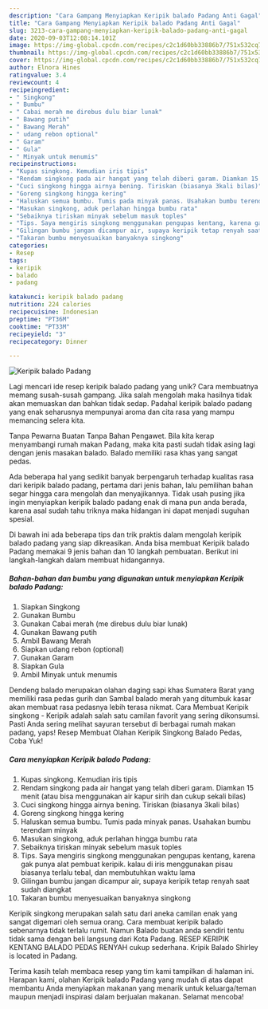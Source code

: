 ```yaml
---
description: "Cara Gampang Menyiapkan Keripik balado Padang Anti Gagal"
title: "Cara Gampang Menyiapkan Keripik balado Padang Anti Gagal"
slug: 3213-cara-gampang-menyiapkan-keripik-balado-padang-anti-gagal
date: 2020-09-03T12:08:14.101Z
image: https://img-global.cpcdn.com/recipes/c2c1d60bb33886b7/751x532cq70/keripik-balado-padang-foto-resep-utama.jpg
thumbnail: https://img-global.cpcdn.com/recipes/c2c1d60bb33886b7/751x532cq70/keripik-balado-padang-foto-resep-utama.jpg
cover: https://img-global.cpcdn.com/recipes/c2c1d60bb33886b7/751x532cq70/keripik-balado-padang-foto-resep-utama.jpg
author: Elnora Hines
ratingvalue: 3.4
reviewcount: 4
recipeingredient:
- " Singkong"
- " Bumbu"
- " Cabai merah me direbus dulu biar lunak"
- " Bawang putih"
- " Bawang Merah"
- " udang rebon optional"
- " Garam"
- " Gula"
- " Minyak untuk menumis"
recipeinstructions:
- "Kupas singkong. Kemudian iris tipis"
- "Rendam singkong pada air hangat yang telah diberi garam. Diamkan 15 menit (atau bisa menggunakan air kapur sirih dan cukup sekali bilas)"
- "Cuci singkong hingga airnya bening. Tiriskan (biasanya 3kali bilas)"
- "Goreng singkong hingga kering"
- "Haluskan semua bumbu. Tumis pada minyak panas. Usahakan bumbu terendam minyak"
- "Masukan singkong, aduk perlahan hingga bumbu rata"
- "Sebaiknya tiriskan minyak sebelum masuk toples"
- "Tips. Saya mengiris singkong menggunakan pengupas kentang, karena gak punya alat pembuat keripik. kalau di iris menggunakan pisau biasanya terlalu tebal, dan membutuhkan waktu lama"
- "Gilingan bumbu jangan dicampur air, supaya keripik tetap renyah saat sudah diangkat"
- "Takaran bumbu menyesuaikan banyaknya singkong"
categories:
- Resep
tags:
- keripik
- balado
- padang

katakunci: keripik balado padang 
nutrition: 224 calories
recipecuisine: Indonesian
preptime: "PT36M"
cooktime: "PT33M"
recipeyield: "3"
recipecategory: Dinner

---
```



![Keripik balado Padang](https://img-global.cpcdn.com/recipes/c2c1d60bb33886b7/751x532cq70/keripik-balado-padang-foto-resep-utama.jpg)

Lagi mencari ide resep keripik balado padang yang unik? Cara membuatnya memang susah-susah gampang. Jika salah mengolah maka hasilnya tidak akan memuaskan dan bahkan tidak sedap. Padahal keripik balado padang yang enak seharusnya mempunyai aroma dan cita rasa yang mampu memancing selera kita.

Tanpa Pewarna Buatan Tanpa Bahan Pengawet. Bila kita kerap menyambangi rumah makan Padang, maka kita pasti sudah tidak asing lagi dengan jenis masakan balado. Balado memiliki rasa khas yang sangat pedas.

Ada beberapa hal yang sedikit banyak berpengaruh terhadap kualitas rasa dari keripik balado padang, pertama dari jenis bahan, lalu pemilihan bahan segar hingga cara mengolah dan menyajikannya. Tidak usah pusing jika ingin menyiapkan keripik balado padang enak di mana pun anda berada, karena asal sudah tahu triknya maka hidangan ini dapat menjadi suguhan spesial.


Di bawah ini ada beberapa tips dan trik praktis dalam mengolah keripik balado padang yang siap dikreasikan. Anda bisa membuat Keripik balado Padang memakai 9 jenis bahan dan 10 langkah pembuatan. Berikut ini langkah-langkah dalam membuat hidangannya.

<!--inarticleads1-->

##### Bahan-bahan dan bumbu yang digunakan untuk menyiapkan Keripik balado Padang:

1. Siapkan  Singkong
1. Gunakan  Bumbu
1. Gunakan  Cabai merah (me direbus dulu biar lunak)
1. Gunakan  Bawang putih
1. Ambil  Bawang Merah
1. Siapkan  udang rebon (optional)
1. Gunakan  Garam
1. Siapkan  Gula
1. Ambil  Minyak untuk menumis


Dendeng balado merupakan olahan daging sapi khas Sumatera Barat yang memiliki rasa pedas gurih dan Sambal balado merah yang ditumbuk kasar akan membuat rasa pedasnya lebih terasa nikmat. Cara Membuat Keripik singkong - Keripik adalah salah satu camilan favorit yang sering dikonsumsi. Pasti Anda sering melihat sayuran tersebut di berbagai rumah makan padang, yaps! Resep Membuat Olahan Keripik Singkong Balado Pedas, Coba Yuk! 

<!--inarticleads2-->

##### Cara menyiapkan Keripik balado Padang:

1. Kupas singkong. Kemudian iris tipis
1. Rendam singkong pada air hangat yang telah diberi garam. Diamkan 15 menit (atau bisa menggunakan air kapur sirih dan cukup sekali bilas)
1. Cuci singkong hingga airnya bening. Tiriskan (biasanya 3kali bilas)
1. Goreng singkong hingga kering
1. Haluskan semua bumbu. Tumis pada minyak panas. Usahakan bumbu terendam minyak
1. Masukan singkong, aduk perlahan hingga bumbu rata
1. Sebaiknya tiriskan minyak sebelum masuk toples
1. Tips. Saya mengiris singkong menggunakan pengupas kentang, karena gak punya alat pembuat keripik. kalau di iris menggunakan pisau biasanya terlalu tebal, dan membutuhkan waktu lama
1. Gilingan bumbu jangan dicampur air, supaya keripik tetap renyah saat sudah diangkat
1. Takaran bumbu menyesuaikan banyaknya singkong


Keripik singkong merupakan salah satu dari aneka camilan enak yang sangat digemari oleh semua orang. Cara membuat keripik balado sebenarnya tidak terlalu rumit. Namun Balado buatan anda sendiri tentu tidak sama dengan beli langsung dari Kota Padang. RESEP KERIPIK KENTANG BALADO PEDAS RENYAH cukup sederhana. Kripik Balado Shirley is located in Padang. 

Terima kasih telah membaca resep yang tim kami tampilkan di halaman ini. Harapan kami, olahan Keripik balado Padang yang mudah di atas dapat membantu Anda menyiapkan makanan yang menarik untuk keluarga/teman maupun menjadi inspirasi dalam berjualan makanan. Selamat mencoba!
